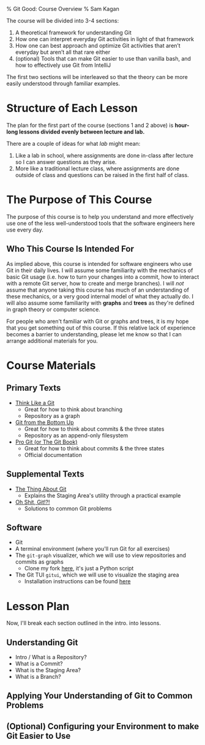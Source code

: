 % Git Good: Course Overview
% Sam Kagan

The course will be divided into 3-4 sections:

1. A theoretical framework for understanding Git
1. How one can interpret everyday Git activities in light of that framework
1. How one can best approach and optimize Git activities that aren’t everyday but aren’t all that rare either
1. (optional) Tools that can make Git easier to use than vanilla bash, and how to effectively use Git from IntelliJ

The first two sections will be interleaved so that the theory can be more easily understood through familiar examples.

# Structure of Each Lesson
The plan for the first part of the course (sections 1 and 2 above) is **hour-long lessons divided evenly between lecture and lab.**

There are a couple of ideas for what *lab* might mean:
1. Like a lab in school, where assignments are done in-class after lecture so I can answer questions as they arise.
1. More like a traditional lecture class, where assignments are done outside of class and questions can be raised in the first half of class.

# The Purpose of This Course
The purpose of this course is to help you understand and more effectively use one of the less well-understood tools that the software engineers here use every day.

## Who This Course Is Intended For
As implied above, this course is intended for software engineers who use Git in their daily lives.
I will assume some familiarity with the mechanics of basic Git usage (i.e. how to turn your changes into a commit, how to interact with a remote Git server, how to create and merge branches).
I will *not* assume that anyone taking this course has much of an understanding of these mechanics, or a very good internal model of what they actually do.
I will also assume some familiarity with **graphs** and **trees** as they're defined in graph theory or computer science.

For people who aren't familiar with Git or graphs and trees, it is my hope that you get something out of this course.
If this relative lack of experience becomes a barrier to understanding, please let me know so that I can arrange additional materials for you.

# Course Materials
## Primary Texts
* [Think Like a Git](https://think-like-a-git.net)
    * Great for how to think about branching
    * Repository as a graph
* [Git from the Bottom Up](https://jwiegley.github.io/git-from-the-bottom-up)
    * Great for how to think about commits & the three states
    * Repository as an append-only filesystem
* [Pro Git (or The Git Book)](https://git-scm.com/book/en/v2/)
    * Great for how to think about commits & the three states
    * Official documentation

## Supplemental Texts
* [The Thing About Git](https://tomayko.com/blog/2008/the-thing-about-git)
    * Explains the Staging Area's utility through a practical example
* [Oh Shit, Git!?!](https://ohshitgit.com/)
    * Solutions to common Git problems

## Software
* Git
* A terminal environment (where you'll run Git for all exercises)
* The `git-graph` visualizer, which we will use to view repositories and commits as graphs
    * Clone my fork [here](https://github.com/HungryJoe/git-graph), it's just a Python script
* The Git TUI `gitui`, which we will use to visualize the staging area
    * Installation instructions can be found [here](https://github.com/extrawurst/gitui#6--installation-top-)

# Lesson Plan
Now, I'll break each section outlined in the intro. into lessons.

## Understanding Git
* Intro / What is a Repository?
* What is a Commit?
* What is the Staging Area?
* What is a Branch?

## Applying Your Understanding of Git to Common Problems
## (Optional) Configuring your Environment to make Git Easier to Use
